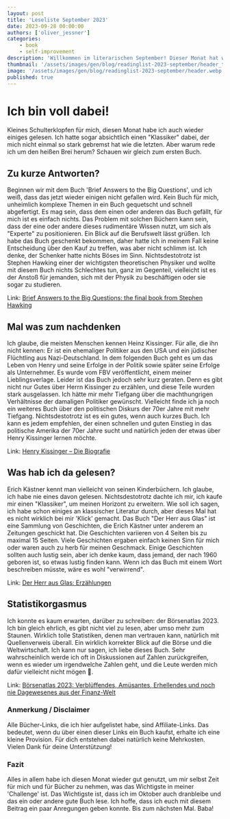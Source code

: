 ```yaml
---
layout: post
title: 'Leseliste September 2023'
date: 2023-09-28 00:00:00
authors: ['oliver_jessner']
categories:
    - book
    - self-improvement
description: 'Willkommen im literarischen September! Dieser Monat hat wieder einige Überraschungen für mich bereitgehalten 🌝.'
thumbnail: '/assets/images/gen/blog/readinglist-2023-september/header_thumbnail.webp'
image: '/assets/images/gen/blog/readinglist-2023-september/header.webp'
published: true
---
```


# Ich bin voll dabei!

Kleines Schulterklopfen für mich, diesen Monat habe ich auch wieder einiges gelesen. Ich hatte sogar absichtlich einen "Klassiker" dabei, der mich nicht einmal so stark gebremst hat wie die letzten. Aber warum rede ich um den heißen Brei herum? Schauen wir gleich zum ersten Buch.

## Zu kurze Antworten?

Beginnen wir mit dem Buch 'Brief Answers to the Big Questions', und ich weiß, dass das jetzt wieder einigen nicht gefallen wird. Kein Buch für mich, unheimlich komplexe Themen in ein Buch gequetscht und schnell abgefertigt. Es mag sein, dass dem einen oder anderen das Buch gefällt, für mich ist es einfach nichts. Das Problem mit solchen Büchern kann sein, dass der eine oder andere dieses rudimentäre Wissen nutzt, um sich als "Experte" zu positionieren. Ein Blick auf die Berufswelt lässt grüßen. Ich habe das Buch geschenkt bekommen, daher hatte ich in meinem Fall keine Entscheidung über den Kauf zu treffen, was aber nicht schlimm ist. Ich denke, der Schenker hatte nichts Böses im Sinn. Nichtsdestotrotz ist Stephen Hawking einer der wichtigsten theoretischen Physiker und wollte mit diesem Buch nichts Schlechtes tun, ganz im Gegenteil, vielleicht ist es der Anstoß für jemanden, sich mit der Physik zu beschäftigen oder sie sogar zu studieren.

Link: [Brief Answers to the Big Questions: the final book from Stephen Hawking](https://amzn.to/3PeOWOj)

## Mal was zum nachdenken

Ich glaube, die meisten Menschen kennen Heinz Kissinger. Für alle, die ihn nicht kennen: Er ist ein ehemaliger Politiker aus den USA und ein jüdischer Flüchtling aus Nazi-Deutschland. In dem folgenden Buch geht es um das Leben von Henry und seine Erfolge in der Politik sowie später seine Erfolge als Unternehmer. Es wurde vom FBV veröffentlicht, einem meiner Lieblingsverlage. Leider ist das Buch jedoch sehr kurz geraten. Denn es gibt nicht nur Gutes über Herrn Kissinger zu erzählen, und diese Teile wurden stark ausgelassen. Ich hätte mir mehr Tiefgang über die machthungrigen Verhältnisse der damaligen Politiker gewünscht. Vielleicht finde ich ja noch ein weiteres Buch über den politischen Diskurs der 70er Jahre mit mehr Tiefgang. Nichtsdestotrotz ist es ein gutes, wenn auch kurzes Buch. Ich kann es jedem empfehlen, der einen schnellen und guten Einstieg in das politische Amerika der 70er Jahre sucht und natürlich jeden der etwas über Henry Kissinger lernen möchte.

Link: [Henry Kissinger – Die Biografie](https://amzn.to/3LA5pvd)

## Was hab ich da gelesen?

Erich Kästner kennt man vielleicht von seinen Kinderbüchern. Ich glaube, ich habe nie eines davon gelesen. Nichtsdestotrotz dachte ich mir, ich kaufe mir einen "Klassiker", um meinen Horizont zu erweitern. Wie soll ich sagen, ich habe schon einiges an klassischer Literatur durch, aber dieses Mal hat es nicht wirklich bei mir 'Klick' gemacht. Das Buch "Der Herr aus Glas" ist eine Sammlung von Geschichten, die Erich Kästner unter anderem an Zeitungen geschickt hat. Die Geschichten variieren von 4 Seiten bis zu maximal 15 Seiten. Viele Geschichten ergaben einfach keinen Sinn für mich oder waren auch zu herb für meinen Geschmack. Einige Geschichten sollten auch lustig sein, aber ich denke kaum, dass jemand, der nach 1960 geboren ist, so etwas lustig finden kann. Wenn ich das Buch mit einem Wort beschreiben müsste, wäre es wohl "verwirrend".

Link: [Der Herr aus Glas: Erzählungen](https://amzn.to/3RiqSNc)

## Statistikorgasmus

Ich konnte es kaum erwarten, darüber zu schreiben: der Börsenatlas 2023. Ich bin gleich ehrlich, es gibt nicht viel zu lesen, aber umso mehr zum Staunen. Wirklich tolle Statistiken, denen man vertrauen kann, natürlich mit Quellenverweis überall. Ein wirklich korrekter Blick auf die Börse und die Weltwirtschaft. Ich kann nur sagen, ich liebe dieses Buch. Sehr wahrscheinlich werde ich oft in Diskussionen auf Zahlen zurückgreifen, wenn es wieder um irgendwelche Zahlen geht, und die Leute werden mich dafür vielleicht nicht mögen 🌝.

Link: [Börsenatlas 2023: Verblüffendes, Amüsantes, Erhellendes und noch nie Dagewesenes aus der Finanz-Welt ](https://amzn.to/3Lj2ver)

### Anmerkung / Disclaimer

Alle Bücher-Links, die ich hier aufgelistet habe, sind Affiliate-Links. Das bedeutet, wenn du über einen dieser Links ein Buch kaufst, erhalte ich eine kleine Provision. Für dich entstehen dabei natürlich keine Mehrkosten. Vielen Dank für deine Unterstützung!

### Fazit

Alles in allem habe ich diesen Monat wieder gut genutzt, um mir selbst Zeit für mich und für Bücher zu nehmen, was das Wichtigste in meiner 'Challenge' ist. Das Wichtigste ist, dass ich im Oktober auch dranbleibe und das ein oder andere gute Buch lese. Ich hoffe, dass ich euch mit diesem Beitrag ein paar Anregungen geben konnte. Bis zum nächsten Mal. Baba!
